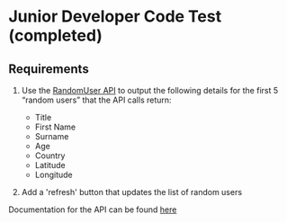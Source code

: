 
# Junior Developer Code Test (completed)
## Requirements
1. Use the [RandomUser API](https://randomuser.me/api) to output the following details for the first 5 “random users” that the API calls return:
   - Title
   - First Name
   - Surname
   - Age
   - Country
   - Latitude
   - Longitude

2. Add a 'refresh' button that updates the list of random users

Documentation for the API can be found [here](https://randomuser.me/documentation)
